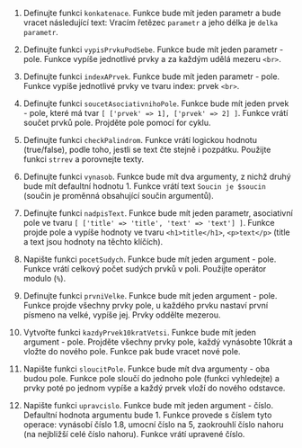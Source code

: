 1. Definujte funkci `konkatenace`. Funkce bude mít jeden parametr a bude vracet následující text: Vracím řetězec `parametr` a jeho délka je `delka parametr`.

2. Definujte funkci `vypisPrvkuPodSebe`. Funkce bude mít jeden parametr - pole. Funkce vypíše jednotlivé prvky a za každým udělá mezeru `<br>`.

3. Definujte funkci `indexAPrvek`. Funkce bude mít jeden parametr - pole. Funkce vypíše jednotlivé prvky ve tvaru index: prvek `<br>`.

4. Definujte funkci `soucetAsociativnihoPole`. Funkce bude mít jeden prvek - pole, které má tvar `[ ['prvek' => 1], ['prvek' => 2] ]`. Funkce vrátí součet prvků pole. Projděte pole pomocí for cyklu.

5. Definujte funkci `checkPalindrom`. Funkce vrátí logickou hodnotu (true/false), podle toho, jestli se text čte stejně i pozpátku. Použijte funkci `strrev` a porovnejte texty.

6. Definujte funkci `vynasob`. Funkce bude mít dva argumenty, z nichž druhý bude mít defaultní hodnotu 1. Funkce vrátí text `Soucin je $soucin` (součin je proměnná obsahující součin argumentů).

7. Definujte funkci `nadpisText`. Funkce bude mít jeden parametr, asociativní pole ve tvaru `[ ['title' => 'title', 'text' => 'text'] ]`. Funkce projde pole a vypíše hodnoty ve tvaru `<h1>title</h1>`, `<p>text</p>` (title a text jsou hodnoty na těchto klíčích).

8. Napište funkci `pocetSudych`. Funkce bude mít jeden argument - pole. Funkce vrátí celkový počet sudých prvků v poli. Použijte operátor modulo (`%`).

9. Definujte funkci `prvniVelke`. Funkce bude mít jeden argument - pole. Funkce projde všechny prvky pole, u každého prvku nastaví první písmeno na velké, vypíše jej. Prvky oddělte mezerou.

10. Vytvořte funkci `kazdyPrvek10kratVetsi`. Funkce bude mít jeden argument - pole. Projděte všechny prvky pole, každý vynásobte 10krát a vložte do nového pole. Funkce pak bude vracet nové pole.

11. Napište funkci `sloucitPole`. Funkce bude mít dva argumenty - oba budou pole. Funkce pole sloučí do jednoho pole (funkci vyhledejte) a prvky poté po jednom vypíše a každý prvek vloží do nového odstavce.

12. Napište funkci `upravcislo`. Funkce bude mít jeden argument - číslo. Defaultní hodnota argumentu bude 1. Funkce provede s číslem tyto operace: vynásobí číslo 1.8, umocní číslo na 5, zaokrouhlí číslo nahoru (na nejbližší celé číslo nahoru). Funkce vrátí upravené číslo.
